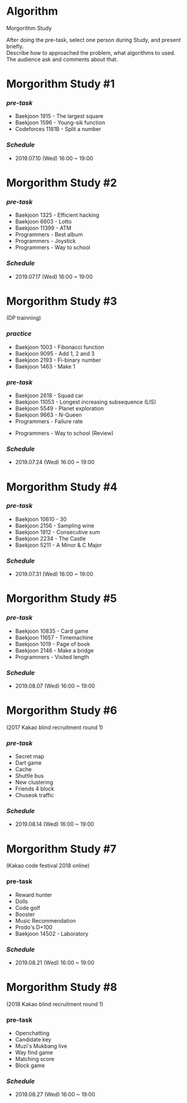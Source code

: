 <!-- Title Start -->
# Algorithm  
Morgorithm Study 

After doing the pre-task, select one person during Study, and present briefly.  
Describe how to approached the problem, what algorithms to used.  
The audience ask and comments about that.
<!-- Title End -->
<!-- Week 1 Start -->
# Morgorithm Study #1 <!-- Week's Number -->
<!-- sub-title : 필요하다면 부제목이 추가될 수 있음 -->
### *pre-task* <!-- 사전에 주어진 과제, 경우에 따라 전부, 혹은 일부를 풀어오도록 요구 -->
<!-- 문제 작성 형식 :
  + (문제 출처) (문제 번호) - (문제 이름)
  + (문제 출처) (문제 번호) - (문제 이름)
  + (문제 출처) (문제 번호) - (문제 이름)
                . . .
문제 테마가 명확한 경우(코딩테스트, 대회 등), 문제 이름만 작성 -->
  + Baekjoon 1915 - The largest square
  + Baekjoon 1596 - Young-sik function
  + Codeforces 1181B - Split a number

### *Schedule*
<!-- 스케줄
  + YYYY.MM.DD (EEE) hh:mm ~ hh:mm
  수행 예정인 시간을 미리 기록하되, 예정에서 벗어나 진행하게 되었다면 수정 -->
  + 2019.07.10 (Wed) 16:00 ~ 19:00
<!-- Week 1 End -->

<!-- Week 2 Start -->
# Morgorithm Study #2
### *pre-task*
  + Baekjoon 1325 - Efficient hacking
  + Baekjoon 6603 - Lotto
  + Baekjoon 11399 - ATM
  + Programmers - Best album
  + Programmers - Joystick
  + Programmers - Way to school

### *Schedule*
  + 2019.07.17 (Wed) 16:00 ~ 19:00
<!-- Week 2 End -->

<!-- Week 3 Start -->
# Morgorithm Study #3
(DP trainning)
### *practice*
  + Baekjoon 1003 - Fibonacci function
  + Baekjoon 9095 - Add 1, 2 and 3
  + Baekjoon 2193 - Fi-binary number
  + Baekjoon 1463 - Make 1
### *pre-task*
  + Baekjoon 2618 - Squad car
  + Baekjoon 11053 - Longest increasing subsequence (LIS)
  + Baekjoon 5549 - Planet exploration
  + Baekjoon 9663 - N-Queen
  + Programmers - Failure rate
  - Programmers - Way to school (Review)

### *Schedule*  
  + 2019.07.24 (Wed) 16:00 ~ 19:00
<!-- Week 3 End -->

<!-- Week 4 Start -->
# Morgorithm Study #4
### *pre-task*
  + Baekjoon 10610 - 30
  + Baekjoon 2156 - Sampling wine
  + Baekjoon 1912 - Consecutive sum
  + Baekjoon 2234 - The Castle
  + Baekjoon 5211 - A Minor & C Major

### *Schedule*  
  + 2019.07.31 (Wed) 16:00 ~ 19:00
<!-- Week 4 End -->

<!-- Week 5 Start -->
# Morgorithm Study #5
### *pre-task*
  + Baekjoon 10835 - Card game
  + Baekjoon 11657 -  Timemachine
  + Baekjoon 1019 - Page of book
  + Baekjoon 2146 - Make a bridge
  + Programmers - Visited length

### *Schedule*  
  + 2019.08.07 (Wed) 16:00 ~ 19:00
<!-- Week 5 End -->

<!-- Week 6 Start -->
# Morgorithm Study #6
(2017 Kakao blind recruitment round 1)
### *pre-task*
  + Secret map
  + Dart game
  + Cache
  + Shuttle bus
  + New clustering
  + Friends 4 block
  + Chuseok traffic

### *Schedule*  
  + 2019.08.14 (Wed) 16:00 ~ 19:00
<!-- Week 6 End -->

<!-- Week 7 Start -->
# Morgorithm Study #7
(Kakao code festival 2018 online)
### pre-task
  + Reward hunter
  + Dolls
  + Code golf
  + Booster
  + Music Recommendation
  + Prodo's D+100
  + Baekjoon 14502 - Laboratory

### *Schedule*  
  + 2019.08.21 (Wed) 16:00 ~ 19:00
<!-- Week 7 End -->

<!-- Week 8 Start -->
# Morgorithm Study #8
(2018 Kakao blind recruitment round 1)
### pre-task
  + Openchatting
  + Candidate key
  + Muzi's Mukbang live
  + Way find game
  + Matching score
  + Block game

### *Schedule*  
  + 2019.08.27 (Wed) 16:00 ~ 19:00